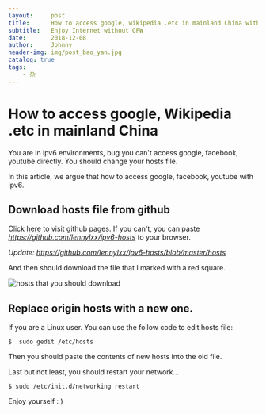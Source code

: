 ```yaml
---
layout:     post
title:      How to access google, wikipedia .etc in mainland China with IPV6
subtitle:   Enjoy Internet without GFW
date:       2018-12-08
author:     Johnny
header-img: img/post_bao_yan.jpg
catalog: true
tags:
    - 杂
---
```


# How to access google, Wikipedia .etc in mainland China

You are in ipv6 environments, bug you can't access google, facebook, youtube directly. You should change your hosts file.

In this article, we argue that how to access google, facebook, youtube with ipv6.

## Download hosts file from github

Click [here](https://github.com/lennylxx/ipv6-hosts) to visit github pages. If you can't, you can paste *https://github.com/lennylxx/ipv6-hosts* to your browser.

*Update: https://github.com/lennylxx/ipv6-hosts/blob/master/hosts*

And then should download the file that I marked with a red square.

![hosts that you should download](http://upload-images.jianshu.io/upload_images/7814231-1a7e960f4f494980.png?imageMogr2/auto-orient/strip%7CimageView2/2/w/1240)

## Replace origin hosts with a new one.

If you are a Linux user.
You can use the follow  code to edit hosts file:

```
$  sudo gedit /etc/hosts
```

Then you should paste the contents of new hosts into the old file.

Last but not least, you should restart your network...
 
```
$ sudo /etc/init.d/networking restart
```
Enjoy yourself : )
